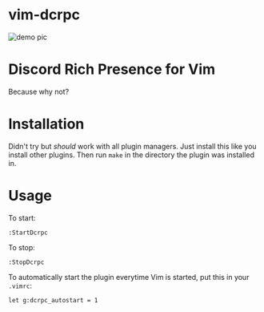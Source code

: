 # vim-dcrpc

![demo pic](https://gitlab.com/betseg/vim-dcrpc/raw/master/pics/demo.png)

# Discord Rich Presence for Vim

Because why not?

# Installation

Didn't try but *should* work with all plugin managers. Just install this like you install other plugins. Then run `make` in the directory the plugin was installed in.

# Usage

To start:

```
:StartDcrpc
```

To stop:

```
:StopDcrpc
```

To automatically start the plugin everytime Vim is started, put this in your `.vimrc`:

```
let g:dcrpc_autostart = 1
```

